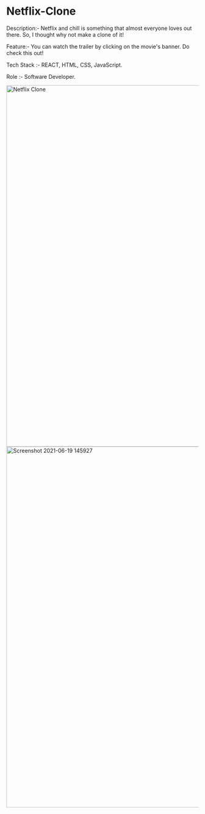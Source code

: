 <h1>Netflix-Clone</h1>

<p>Description:- Netflix and chill is something that almost everyone loves out there. So, I thought why not make a clone of it!</p>
<p>Feature:- You can watch the trailer by clicking on the movie's banner. Do check this out!</p>
<p>Tech Stack :- REACT, HTML, CSS, JavaScript.</p>
<p>Role :- Software Developer.</p>

<img width="946" alt="Netflix Clone" src="https://user-images.githubusercontent.com/72185572/122638006-2aefb800-d10f-11eb-939f-490ea56983cc.png">
<img width="945" alt="Screenshot 2021-06-19 145927" src="https://user-images.githubusercontent.com/72185572/122638012-30e59900-d10f-11eb-81bc-66ee419559e7.png">
